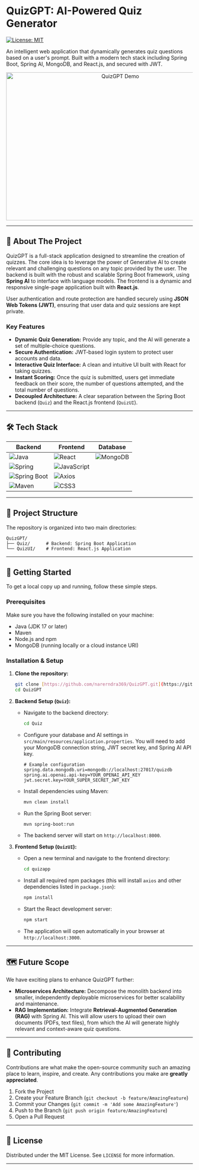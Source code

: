 # QuizGPT: AI-Powered Quiz Generator

[![License: MIT](https://img.shields.io/badge/License-MIT-yellow.svg)](https://opensource.org/licenses/MIT)

An intelligent web application that dynamically generates quiz questions based on a user's prompt. Built with a modern tech stack including Spring Boot, Spring AI, MongoDB, and React.js, and secured with JWT.

<div align="center">
  <img src="./QuizUI/quizapp/public/QuizGPT.png" width="600" height="400" alt="QuizGPT Demo">
</div>

---

## 🚀 About The Project

QuizGPT is a full-stack application designed to streamline the creation of quizzes. The core idea is to leverage the power of Generative AI to create relevant and challenging questions on any topic provided by the user. The backend is built with the robust and scalable Spring Boot framework, using **Spring AI** to interface with language models. The frontend is a dynamic and responsive single-page application built with **React.js**.

User authentication and route protection are handled securely using **JSON Web Tokens (JWT)**, ensuring that user data and quiz sessions are kept private.

### Key Features

* **Dynamic Quiz Generation:** Provide any topic, and the AI will generate a set of multiple-choice questions.
* **Secure Authentication:** JWT-based login system to protect user accounts and data.
* **Interactive Quiz Interface:** A clean and intuitive UI built with React for taking quizzes.
* **Instant Scoring:** Once the quiz is submitted, users get immediate feedback on their score, the number of questions attempted, and the total number of questions.
* **Decoupled Architecture:** A clear separation between the Spring Boot backend (`Quiz`) and the React.js frontend (`QuizUI`).

---

## 🛠️ Tech Stack

| Backend                                                              | Frontend                                                | Database      |
| -------------------------------------------------------------------- | ------------------------------------------------------- | ------------- |
| ![Java](https://img.shields.io/badge/Java-ED8B00?style=for-the-badge&logo=openjdk&logoColor=white) | ![React](https://img.shields.io/badge/React-20232A?style=for-the-badge&logo=react&logoColor=61DAFB) | ![MongoDB](https://img.shields.io/badge/MongoDB-4EA94B?style=for-the-badge&logo=mongodb&logoColor=white) |
| ![Spring](https://img.shields.io/badge/Spring-6DB33F?style=for-the-badge&logo=spring&logoColor=white) | ![JavaScript](https://img.shields.io/badge/JavaScript-F7DF1E?style=for-the-badge&logo=javascript&logoColor=black) |               |
| ![Spring Boot](https://img.shields.io/badge/Spring_Boot-F2F4F9?style=for-the-badge&logo=spring-boot) | ![Axios](https://img.shields.io/badge/Axios-5A29E4?style=for-the-badge&logo=axios&logoColor=white) |               |
| ![Maven](https://img.shields.io/badge/Maven-C71A36?style=for-the-badge&logo=apache-maven&logoColor=white) | ![CSS3](https://img.shields.io/badge/CSS3-1572B6?style=for-the-badge&logo=css3&logoColor=white) |               |


---

## 📂 Project Structure

The repository is organized into two main directories:

```
QuizGPT/
├── Quiz/      # Backend: Spring Boot Application
└── QuizUI/    # Frontend: React.js Application
```

---

## 🏁 Getting Started

To get a local copy up and running, follow these simple steps.

### Prerequisites

Make sure you have the following installed on your machine:
* Java (JDK 17 or later)
* Maven
* Node.js and npm
* MongoDB (running locally or a cloud instance URI)

### Installation & Setup

1.  **Clone the repository:**
    ```sh
    git clone [https://github.com/narerndra369/QuizGPT.git](https://github.com/narerndra369/QuizGPT.git)
    cd QuizGPT
    ```

2.  **Backend Setup (`Quiz`):**
    * Navigate to the backend directory:
        ```sh
        cd Quiz
        ```
    * Configure your database and AI settings in `src/main/resources/application.properties`. You will need to add your MongoDB connection string, JWT secret key, and Spring AI API key.
        ```properties
        # Example configuration
        spring.data.mongodb.uri=mongodb://localhost:27017/quizdb
        spring.ai.openai.api-key=YOUR_OPENAI_API_KEY
        jwt.secret.key=YOUR_SUPER_SECRET_JWT_KEY
        ```
    * Install dependencies using Maven:
        ```sh
        mvn clean install
        ```
    * Run the Spring Boot server:
        ```sh
        mvn spring-boot:run
        ```
    * The backend server will start on `http://localhost:8000`.

3.  **Frontend Setup (`QuizUI`):**
    * Open a new terminal and navigate to the frontend directory:
        ```sh
        cd quizapp
        ```
    * Install all required npm packages (this will install `axios` and other dependencies listed in `package.json`):
        ```sh
        npm install
        ```
    * Start the React development server:
        ```sh
        npm start
        ```
    * The application will open automatically in your browser at `http://localhost:3000`.

---

## 🗺️ Future Scope

We have exciting plans to enhance QuizGPT further:

* **Microservices Architecture:** Decompose the monolith backend into smaller, independently deployable microservices for better scalability and maintenance.
* **RAG Implementation:** Integrate **Retrieval-Augmented Generation (RAG)** with Spring AI. This will allow users to upload their own documents (PDFs, text files), from which the AI will generate highly relevant and context-aware quiz questions.

---

## 🤝 Contributing

Contributions are what make the open-source community such an amazing place to learn, inspire, and create. Any contributions you make are **greatly appreciated**.

1.  Fork the Project
2.  Create your Feature Branch (`git checkout -b feature/AmazingFeature`)
3.  Commit your Changes (`git commit -m 'Add some AmazingFeature'`)
4.  Push to the Branch (`git push origin feature/AmazingFeature`)
5.  Open a Pull Request

---

## 📄 License

Distributed under the MIT License. See `LICENSE` for more information.

---

